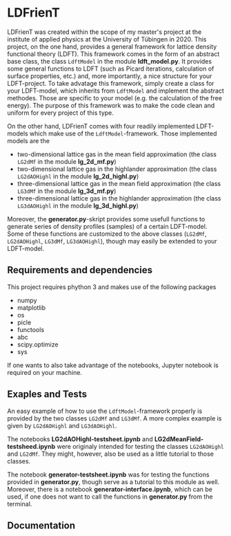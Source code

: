 # LDFrienT
LDFrienT was created within the scope of my master's project at the institute of applied physics at the University of Tübingen in 2020.
This project, on the one hand, provides a general framework for lattice density functional theory (LDFT). This framework comes in the form of an abstract base class, the class `LdftModel` in the module **ldft_model.py**. It provides some general functions to LDFT (such as Picard iterations, calculation of surface properties, etc.) and, more importantly, a nice structure for your LDFT-project. To take advatage this framework, simply create a class for your LDFT-model, which inherits from `LdftModel` and implement the abstract methodes. Those are specific to your model (e.g. the calculation of the free energy). The purpose of this framework was to make the code clean and uniform for every project of this type.

On the other hand, LDFrienT comes with four readily implemented LDFT-models which make use of the `LdftModel`-framework. Those implemented models are the
- two-dimensional lattice gas in the mean field approximation (the class `LG2dMf` in the module **lg_2d_mf.py**)
- two-dimensional lattice gas in the highlander approximation (the class `LG2dAOHighl` in the module **lg_2d_highl.py**)
- three-dimensional lattice gas in the mean field approximation (the class `LG3dMf` in the module **lg_3d_mf.py**)
- three-dimensional lattice gas in the highlander approximation (the class `LG3dAOHighl` in the module **lg_3d_highl.py**)

Moreover, the **generator.py**-skript provides some usefull functions to generate series of density profiles (samples) of a certain LDFT-model. Some of these functions are customized to the above classes (`LG2dMf`, `LG2dAOHighl`, `LG3dMf`, `LG3dAOHighl`), though may easily be extended to your LDFT-model.

## Requirements and dependencies
This project requires phython 3 and makes use of the following packages
- numpy
- matplotlib
- os
- picle
- functools
- abc
- scipy.optimize
- sys

If one wants to also take advantage of the notebooks, Jupyter notebook is required on your machine.

## Exaples and Tests
An easy example of how to use the `LdftModel`-framework properly is provided by the two classes `LG2dMf` and `LG3dMf`. A more complex example is given by `LG2dAOHighl` and `LG3dAOHighl`.

The notebooks **LG2dAOHighl-testsheet.ipynb** and **LG2dMeanField-testsheed.ipynb** were originaly intended for testing the classes `LG2dAOHighl` and `LG2dMf`. They might, however, also be used as a little tutorial to those classes.

The notebook **generator-testsheet.ipynb** was for testing the functions provided in **generator.py**, though serve as a tutorial to this module as well. Moreover, there is a notebook **generator-interface.ipynb**, which can be used, if one does not want to call the functions in **generator.py** from the terminal.

## Documentation

